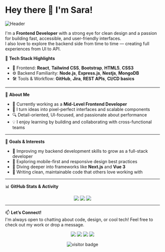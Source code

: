 # Hey there 👋 I'm Sara!

![Header](https://github.com/halfrost/halfrost/blob/master/icons/header_1.png)

I'm a **Frontend Developer** with a strong eye for clean design and a passion for building fast, accessible, and user-friendly interfaces.  
I also love to explore the backend side from time to time — creating full experiences from UI to API.

🧠 **Tech Stack Highlights**  
- 🧩 Frontend: **React**, **Tailwind CSS**, **Bootstrap**, **HTML5**, **CSS3**
- ⚙️ Backend Familiarity: **Node.js**, **Express.js**, **Nestjs**, **MongoDB**
- 🛠️ Tools & Workflow: **GitHub**, **Jira**, **REST APIs**, **CI/CD basics**

---

🌟 **About Me**
- 🚀 Currently working as a **Mid-Level Frontend Developer**
- 🔁 I turn ideas into pixel-perfect interfaces and scalable components
- 🔍 Detail-oriented, UI-focused, and passionate about performance
- 💡 I enjoy learning by building and collaborating with cross-functional teams

---

🎯 **Goals & Interests**
- 🧪 Improving my backend development skills to grow as a full-stack developer
- 📱 Exploring mobile-first and responsive design best practices
- 🧰 Diving deeper into frameworks like **Next.js** and **Vue 3**
- 📝 Writing clean, maintainable code that others love working with

---

📊 **GitHub Stats & Activity**

<p align="center">
  <img align="center" src="https://github-readme-stats.vercel.app/api/top-langs/?username=halfrost&hide_langs_below=1&theme=default&layout=compact" />
  <img align="center" src="https://github-readme-stats.vercel.app/api?username=halfrost&show_icons=true&count_private=true&include_all_commits=true" />
  <img align="center" src="https://github-profile-trophy.vercel.app/?username=halfrost&column=7" />
</p>

---

📫 **Let’s Connect!**  
I'm always open to chatting about code, design, or cool tech! Feel free to check out my work or drop a message.

<p align="center">
<a href="https://github.com/halfrost/Halfrost-Field/"><img src="https://img.icons8.com/material-outlined/27/000000/ball-point-pen.png"/></a>
<a href="https://www.linkedin.com/in/halffrost/"><img src="https://img.icons8.com/material-outlined/30/000000/linkedin.png"/></a>
<a href="https://twitter.com/halffrost"><img src="https://img.icons8.com/material-outlined/30/000000/twitter.png"/></a>
<a href="https://halfrost.com"><img src="https://img.icons8.com/material-outlined/27/000000/geography.png"/></a>
</p>

<p align="center">
  <img src="https://visitor-badge.laobi.icu/badge?page_id=halfrost.halfrost" alt="visitor badge"/>
</p>
